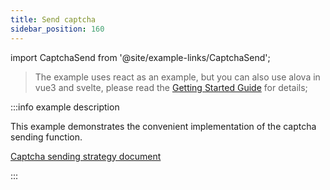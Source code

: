```yaml
---
title: Send captcha
sidebar_position: 160
---
```


import CaptchaSend from '@site/example-links/CaptchaSend';

> The example uses react as an example, but you can also use alova in vue3 and svelte, please read the [Getting Started Guide](/tutorial/get-started/overview) for details;

<CaptchaSend></CaptchaSend>

:::info example description

This example demonstrates the convenient implementation of the captcha sending function.

[Captcha sending strategy document](/tutorial/strategy/useCaptcha)

:::
